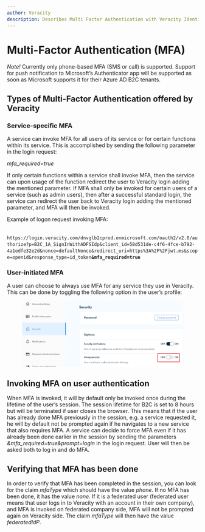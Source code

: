 ```yaml
---
author: Veracity
description: Describes Multi Factor Authentication with Veracity Identity
---
```


# Multi-Factor Authentication (MFA)
*Note!* Currently only phone-based MFA (SMS or call) is supported. Support for push notification to Microsoft’s Authenticator app will be supported as soon as Microsoft supports it for their Azure AD B2C tenants.

## Types of Multi-Factor Authentication offered by Veracity

### Service-specific MFA
A service can invoke MFA for all users of its service or for certain functions within its service. This is accomplished by sending the following parameter in the login request:

*mfa_required=true*

If only certain functions within a service shall invoke MFA, then the service can upon usage of the function redirect the user to Veracity login adding the mentioned parameter. If MFA shall only be invoked for certain users of a service (such as admin users), then after a successful standard login, the service can redirect the user back to Veracity login adding the mentioned parameter, and MFA will then be invoked.

Example of logon request invoking MFA:

<code style="overflow-wrap: break-word">
https://login.veracity.com/dnvglb2cprod.onmicrosoft.com/oauth2/v2.0/authorize?p=B2C_1A_SignInWithADFSIdp&client_id=58d531de-c4f6-4fce-b792-4a1edfe32e2d&nonce=defaultNonce&redirect_uri=https%3A%2F%2Fjwt.ms&scope=openid&response_type=id_token<strong>&mfa_required=true</strong>
</code>

### User-initiated MFA
A user can choose to always use MFA for any service they use in Veracity. This can be done by toggling the following option in the user’s profile:

<figure>
	<img src="assets/user-initiated-mfa.png" alt="Toggle mfa"/>
</figure>

## Invoking MFA on user authentication
When MFA is invoked, it will by default only be invoked once during the lifetime of the user’s session. The session lifetime for B2C is set to 8 hours but will be terminated if user closes the browser. This means that if the user has already done MFA previously in the session, e.g. a service requested it, he will by default not be prompted again if he navigates to a new service that also requires MFA.
A service can decide to force MFA even if it has already been done earlier in the session by sending the parameters *&mfa_required=true&prompt=login* in the login request. User will then be asked both to log in and do MFA.

## Verifying that MFA has been done
In order to verify that MFA has been completed in the session, you can look for the claim *mfaType* which should have the value *phone*. If no MFA has been done, it has the value *none*.
If it is a federated user (federated user means that user logs in to Veracity with an account in their own company), and MFA is invoked on federated company side, MFA will not be prompted again on Veracity side. The claim *mfaType* will then have the value *federatedIdP*.